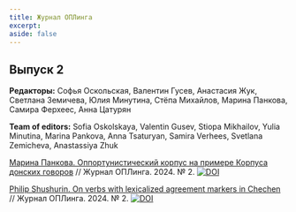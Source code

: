 ```yaml
---
title: Журнал ОПЛинга
excerpt: 
aside: false
---
```


## Выпуск 2

**Редакторы:** Софья Оскольская, Валентин Гусев, Анастасия Жук, Светлана Земичева, Юлия Минутина, Стёпа Михайлов, Марина Панкова, Самира Ферхеес, Анна Цатурян

**Team of editors:** Sofia Oskolskaya, Valentin Gusev, Stiopa Mikhailov, Yulia Minutina, Marina Pankova, Anna Tsaturyan, Samira Verhees, Svetlana Zemicheva, Anastassiya Zhuk

[Марина Панкова. Оппортунистический корпус на примере Корпуса донских говоров](/02-pankova.html/) // Журнал ОПЛинга. 2024. № 2.
[![DOI](https://zenodo.org/badge/DOI/10.5281/zenodo.11189804.svg)](https://doi.org/10.5281/zenodo.11189804)

[Philip Shushurin. On verbs with lexicalized agreement markers in Chechen](/02-shushurin.html/) // Журнал ОПЛинга. 2024. № 2.
[![DOI](https://zenodo.org/badge/DOI/10.5281/zenodo.14549333.svg)](https://doi.org/10.5281/zenodo.14549333)




